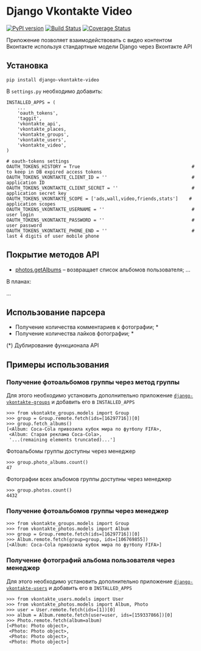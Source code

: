 Django Vkontakte Video
======================

[![PyPI version](https://badge.fury.io/py/django-vkontakte-video.png)](http://badge.fury.io/py/django-vkontakte-video) [![Build Status](https://travis-ci.org/ramusus/django-vkontakte-video.png?branch=master)](https://travis-ci.org/ramusus/django-vkontakte-video) [![Coverage Status](https://coveralls.io/repos/ramusus/django-vkontakte-video/badge.png?branch=master)](https://coveralls.io/r/ramusus/django-vkontakte-video)

Приложение позволяет взаимодействовать с видео контентом Вконтакте используя стандартные модели Django через Вконтакте API

Установка
---------

    pip install django-vkontakte-video

В `settings.py` необходимо добавить:

    INSTALLED_APPS = (
        ...
        'oauth_tokens',
        'taggit',
        'vkontakte_api',
        'vkontakte_places,
        'vkontakte_groups',
        'vkontakte_users',
        'vkontakte_video',
    )

    # oauth-tokens settings
    OAUTH_TOKENS_HISTORY = True                                         # to keep in DB expired access tokens
    OAUTH_TOKENS_VKONTAKTE_CLIENT_ID = ''                               # application ID
    OAUTH_TOKENS_VKONTAKTE_CLIENT_SECRET = ''                           # application secret key
    OAUTH_TOKENS_VKONTAKTE_SCOPE = ['ads,wall,video,friends,stats']    # application scopes
    OAUTH_TOKENS_VKONTAKTE_USERNAME = ''                                # user login
    OAUTH_TOKENS_VKONTAKTE_PASSWORD = ''                                # user password
    OAUTH_TOKENS_VKONTAKTE_PHONE_END = ''                               # last 4 digits of user mobile phone

Покрытие методов API
--------------------

* [photos.getAlbums](http://vk.com/dev/photos.getAlbums) – возвращает список альбомов пользователя;
...

В планах:

...

Использование парсера
---------------------

* Получение количества комментариев к фотографии; *
* Получение количества лайков фотографии; *

(*) Дублирование функционала API

Примеры использования
---------------------

### Получение фотоальбомов группы через метод группы

Для этого необходимо установить дополнительно приложение
[`django-vkontakte-groups`](http://github.com/ramusus/django-vkontakte-groups/) и добавить его в `INSTALLED_APPS`

    >>> from vkontakte_groups.models import Group
    >>> group = Group.remote.fetch(ids=[16297716])[0]
    >>> group.fetch_albums()
    [<Album: Coca-Cola привозила кубок мира по футболу FIFA>,
     <Album: Старая реклама Coca-Cola>,
     '...(remaining elements truncated)...']

Фотоальбомы группы доступны через менеджер

    >>> group.photo_albums.count()
    47

Фотографии всех альбомов группы доступны через менеджер

    >>> group.photos.count()
    4432

### Получение фотоальбомов группы через менеджер

    >>> from vkontakte_groups.models import Group
    >>> from vkontakte_photos.models import Album
    >>> group = Group.remote.fetch(ids=[16297716])[0]
    >>> Album.remote.fetch(group=group, ids=[106769855])
    [<Album: Coca-Cola привозила кубок мира по футболу FIFA>]

### Получение фотографий альбома пользователя через менеджер

Для этого необходимо установить дополнительно приложение
[`django-vkontakte-users`](http://github.com/ramusus/django-vkontakte-users/) и добавить его в `INSTALLED_APPS`

    >>> from vkontakte_users.models import User
    >>> from vkontakte_photos.models import Album, Photo
    >>> user = User.remote.fetch(ids=[1])[0]
    >>> album = Album.remote.fetch(user=user, ids=[159337866])[0]
    >>> Photo.remote.fetch(album=album)
    [<Photo: Photo object>,
     <Photo: Photo object>,
     <Photo: Photo object>,
     <Photo: Photo object>]

